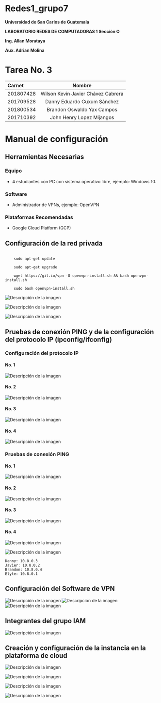# Redes1_grupo7
<p style="text-align: justify;"><b>Universidad de San Carlos de Guatemala</b></p>
<p style="text-align: justify;"><b>LABORATORIO REDES DE COMPUTADORAS 1 Sección O</b></p>
<p style="text-align: justify;"><b>Ing. Allan Morataya</b></p>
<p style="text-align: justify;"><b>Aux. Adrian Molina</b></p>


# Tarea No. 3

      
| Carnet | Nombre | 
|:--------------|:-------------:|
| 201807428| Wilson Kevin Javier Chávez Cabrera |
| 201709528| Danny Eduardo Cuxum Sánchez  |
| 201800534| Brandon Oswaldo Yax Campos  |
| 201710392| John Henry Lopez Mijangos |

  

#                               Manual de configuración
  
  
 ## Herramientas Necesarias
 ### Equipo
* 4 estudiantes con PC con sistema operativo libre, ejemplo: Windows 10.

 ### Software
* Administrador de VPNs, ejemplo: OpenVPN

 ### Plataformas Recomendadas
* Google Cloud Platform (GCP)

## Configuración de la red privada

  ```
  
      sudo apt-get update

      sudo apt-get upgrade

      wget https://git.io/vpn -O openvpn-install.sh && bash openvpn-install.sh

      sudo bash openvpn-install.sh

  ```
 
 ![Descripción de la imagen](./imagenes/13.jpeg)
  
![Descripción de la imagen](./imagenes/11.jpeg)

![Descripción de la imagen](./imagenes/12.jpeg)


 
## Pruebas de conexión PING y de la configuración del protocolo IP (ipconfig/ifconfig)
### Configuración del protocolo IP

#### No. 1
![Descripción de la imagen](./imagenes/1.jpeg)

#### No. 2
![Descripción de la imagen](./imagenes/2.jpeg)

#### No. 3
![Descripción de la imagen](./imagenes/3.jpeg)

#### No. 4
![Descripción de la imagen](./imagenes/j1.jpeg)

### Pruebas de conexión PING

#### No. 1
![Descripción de la imagen](./imagenes/4.jpeg)

#### No. 2
![Descripción de la imagen](./imagenes/5.jpeg)

#### No. 3
![Descripción de la imagen](./imagenes/6.jpeg)

#### No. 4
![Descripción de la imagen](./imagenes/j2.jpeg)


![Descripción de la imagen](./imagenes/x.jpeg)

  ```
  Danny: 10.8.0.3
  Javier: 10.8.0.2
  Brandon: 10.8.0.4
  Elyte: 10.8.0.1
  ```

## Configuración del Software de VPN
![Descripción de la imagen](./imagenes/7.jpeg)
![Descripción de la imagen](./imagenes/8.jpeg)
![Descripción de la imagen](./imagenes/9.jpeg)

## Integrantes del grupo IAM
![Descripción de la imagen](./imagenes/10.jpeg)

## Creación y configuración de la instancia en la plataforma de cloud

 ![Descripción de la imagen](./imagenes/14.jpeg)
 
 ![Descripción de la imagen](./imagenes/15.jpeg)
  
 ![Descripción de la imagen](./imagenes/16.jpeg)
   
 ![Descripción de la imagen](./imagenes/17.jpeg)
 

